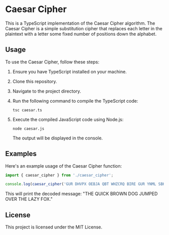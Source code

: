 # Caesar Cipher

This is a TypeScript implementation of the Caesar Cipher algorithm. The Caesar Cipher is a simple substitution cipher that replaces each letter in the plaintext with a letter some fixed number of positions down the alphabet.

## Usage

To use the Caesar Cipher, follow these steps:

1. Ensure you have TypeScript installed on your machine.
2. Clone this repository.
3. Navigate to the project directory.
4. Run the following command to compile the TypeScript code:

   ```
   tsc caesar.ts
   ```

5. Execute the compiled JavaScript code using Node.js:

   ```
   node caesar.js
   ```

   The output will be displayed in the console.

## Examples

Here's an example usage of the Caesar Cipher function:

```typescript
import { caesar_cipher } from './caesar_cipher';

console.log(caesar_cipher('GUR DHVPX OEBJA QBT WHZCRQ BIRE GUR YNML SBK.', 39));
```

This will print the decoded message: "THE QUICK BROWN DOG JUMPED OVER THE LAZY FOX."

## License

This project is licensed under the MIT License.